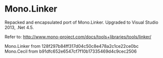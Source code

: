 Mono.Linker
===========

Repacked and encapsulated port of Mono.Linker. Upgraded to Visual Studio 2013, .Net 4.5. 

Refer to: http://www.mono-project.com/docs/tools+libraries/tools/linker/

Mono.Linker from 128f297b84ff317d04c50c8e478a2c1ce22ce0bc
Mono.Cecil from b91dfc652e6547cf7f10b17335469d4c9cec2506
